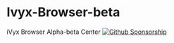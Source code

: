 # Ivyx-Browser-beta

iVyx Browser Alpha-beta Center
[![Github Sponsorship](img/github_sponsor_btn.svg)](https://github.com/sponsors/Chimera32)

